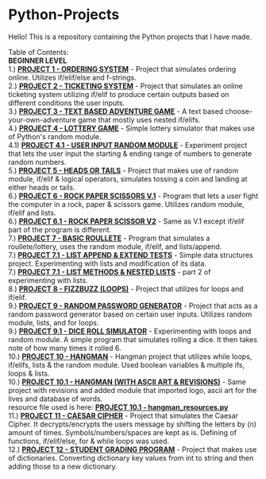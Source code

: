 # Python-Projects
Hello! This is a repository containing the Python projects that I have made.

Table of Contents:    
**BEGINNER LEVEL**    
1.) [**PROJECT 1 - ORDERING SYSTEM**](https://github.com/RDC4321/Python-Projects/blob/main/PROJ%201%20-%20ORDERING%20SYSTEM.py) - Project that simulates ordering online. Utilizes if/elif/else and f-strings.  
2.) [**PROJECT 2 - TICKETING SYSTEM**](https://github.com/RDC4321/Python-Projects/blob/main/PROJ%202%20-%20TICKETING%20SYSTEM.py) - Project that simulates an online ticketing system utilizing if/elif to produce certain outputs based on different conditions the user inputs.  
3.) [**PROJECT 3 - TEXT BASED ADVENTURE GAME**](https://github.com/RDC4321/Python-Projects/blob/main/PROJ%203%20-%20TEXT%20BASED%20ADVENTURE%20GAME.py) - A text based choose-your-own-adventure game that mostly uses nested if/elifs.  
4.) [**PROJECT 4 - LOTTERY GAME**](https://github.com/RDC4321/Python-Projects/blob/main/PROJ%204%20-%20LOTTERY%20GAME.py) - Simple lottery simulator that makes use of Python's random module.  
4.1) [**PROJECT 4.1 - USER INPUT RANDOM MODULE**](https://github.com/RDC4321/Python-Projects/blob/main/PROJ%204.1%20-%20RANDOM%20MODULE%20TESTS.py) - Experiment project that lets the user input the starting & ending range of numbers to generate random numbers.  
5.) [**PROJECT 5 - HEADS OR TAILS**](https://github.com/RDC4321/Python-Projects/blob/main/PROJ%205%20-%20HEADS%20OR%20TAILS.py) - Project that makes use of random module, if/elif & logical operators, simulates tossing a coin and landing at either heads or tails.  
6.) [**PROJECT 6 - ROCK PAPER SCISSORS V.1**](https://github.com/RDC4321/Python-Projects/blob/main/PROJ%206%20-%20ROCK%20PAPER%20SCISSORS%20V1(TEXT%20BASED).py) - Program that lets a user fight the computer in a rock, paper & scissors game. Utilizes random module, if/elif and lists.  
6.) [**PROJECT 6.1 - ROCK PAPER SCISSOR V2**](https://github.com/RDC4321/Python-Projects/blob/main/PROJ%206%20-%20ROCK%20PAPER%20SCISSORS%20V2(TEXT%20BASED).py) - Same as V.1 except if/elif part of the program is different.  
7.) [**PROJECT 7 - BASIC ROULLETE**](https://github.com/RDC4321/Python-Projects/blob/main/PROJ%207%20-%20BASIC%20ROULLETE.py) - Program that simulates a roullete/lottery, uses the random module, if/elif, and lists/append.  
7.) [**PROJECT 7.1 - LIST APPEND & EXTEND TESTS**](https://github.com/RDC4321/Python-Projects/blob/main/PROJ%207%20-%20LIST%20APPEND%20%26%20EXTEND%20TESTS.py) - Simple data structures project. Experimenting with lists and modification of its data.  
7.) [**PROJECT 7.1 - LIST METHODS & NESTED LISTS**](https://github.com/RDC4321/Python-Projects/blob/main/PROJ%207.1%20-%20LIST%20METHODS%20%26%20NESTED%20LISTS.py) - part 2 of experimenting with lists.  
8.) [**PROJECT 8 - FIZZBUZZ (LOOPS)**](https://github.com/RDC4321/Python-Projects/blob/main/PROJ%208%20-%20FIZZBUZZ%20GAME(LOOPS).py) - Project that utilizes for loops and if/elif.   
9.) [**PROJECT 9 - RANDOM PASSWORD GENERATOR**](https://github.com/RDC4321/Python-Projects/blob/main/PROJ%209%20-%20RANDOM%20PASSWORD%20GENERATOR.py) - Project that acts as a random password generator based on certain user inputs. Utilizes random module, lists, and for loops.  
9.) [**PROJECT 9.1 - DICE ROLL SIMULATOR**](https://github.com/RDC4321/Python-Projects/blob/main/PROJ%209.1%20-%20DICE%20ROLL%20SIMULATOR.py) - Experimenting with loops and random module. A simple program that simulates rolling a dice. It then takes note of how many times it rolled 6.  
10.) [**PROJECT 10 - HANGMAN**](https://github.com/RDC4321/Python-Projects/blob/main/PROJ%2010%20-%20HANGMAN%20GAME.py) - Hangman project that utilizes while loops, if/elifs, lists & the random module. Used boolean variables & multiple ifs, loops & lists.  
10.) [**PROJECT 10.1 - HANGMAN (WITH ASCII ART & REVISIONS)**](https://github.com/RDC4321/Python-Projects/blob/main/PROJ%2010.1%20-%20HANGMAN%20(WITH%20IMPORTED%20ASCII%20ART%20%26%20REVISIONS).py) - Same project with revisions and added module that imported logo, ascii art for the lives and database of words.  
resource file used is here: [**PROJECT 10.1 - hangman_resources.py**](https://github.com/RDC4321/Python-Projects/blob/main/PROJ%2010.1%20-%20hangman_resources.py)  
11.) [**PROJECT 11 - CAESAR CIPHER**](https://github.com/RDC4321/Python-Projects/blob/main/PROJ%2011%20-%20CAESAR%20CIPHER.py) - Project that simulates the Caesar Cipher. It decrypts/encrypts the users message by shifting the letters by (n) amount of times. Symbols/numbers/spaces are kept as is. Defining of functions, if/elif/else, for & while loops was used.  
12.) [**PROJECT 12 - STUDENT GRADING PROGRAM**](https://github.com/RDC4321/Python-Projects/blob/main/PROJ%2012%20-%20STUDENT%20GRADING%20PROGRAM.py) - Project that makes use of dictionaries. Converting dictionary key values from int to string and then adding those to a new dictionary.
